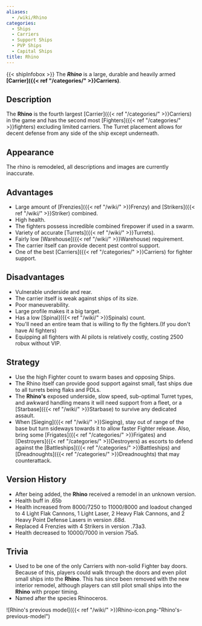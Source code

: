 ```yaml
---
aliases:
  - /wiki/Rhino
categories:
  - Ships
  - Carriers
  - Support Ships
  - PVP Ships
  - Capital Ships
title: Rhino
---
```


{{< shipInfobox >}} The **_Rhino_** is a large, durable and heavily armed **[Carrier]({{< ref "/categories/" >}}Carriers)**.

## Description

The **Rhino** is the fourth largest [Carrier]({{< ref "/categories/" >}}Carriers) in the game and has the second most [Fighters]({{< ref "/categories/" >}}fighters) excluding limited carriers. The Turret placement allows for decent defense from any side of the ship except underneath.

## Appearance

The rhino is remodeled, all descriptions and images are currently inaccurate.

## Advantages

- Large amount of [Frenzies]({{< ref "/wiki/" >}}Frenzy) and [Strikers]({{< ref "/wiki/" >}}Striker) combined.
- High health.
- The fighters possess incredible combined firepower if used in a swarm.
- Variety of accurate [Turrets]({{< ref "/wiki/" >}}Turrets).
- Fairly low [Warehouse]({{< ref "/wiki/" >}}Warehouse) requirement.
- The carrier itself can provide decent pest control support.
- One of the best [Carriers]({{< ref "/categories/" >}}Carriers) for fighter support.

## Disadvantages

- Vulnerable underside and rear.
- The carrier itself is weak against ships of its size.
- Poor maneuverability.
- Large profile makes it a big target.
- Has a low [Spinal]({{< ref "/wiki/" >}}Spinals) count.
- You'll need an entire team that is willing to fly the fighters.(If you don't have AI fighters)
- Equipping all fighters with AI pilots is relatively costly, costing 2500 robux without VIP.

## Strategy

- Use the high Fighter count to swarm bases and opposing Ships.
- The Rhino itself can provide good support against small, fast ships due to all turrets being flaks and PDLs.
- The **Rhino's** exposed underside, slow speed, sub-optimal Turret types, and awkward handling means it will need support from a fleet, or a [Starbase]({{< ref "/wiki/" >}}Starbase) to survive any dedicated assault.
- When [Sieging]({{< ref "/wiki/" >}}Sieging), stay out of range of the base but turn sideways towards it to allow faster Fighter release. Also, bring some [Frigates]({{< ref "/categories/" >}}Frigates) and [Destroyers]({{< ref "/categories/" >}}Destroyers) as escorts to defend against the [Battleships]({{< ref "/categories/" >}}Battleships) and [Dreadnoughts]({{< ref "/categories/" >}}Dreadnoughts) that may counterattack.

## Version History

- After being added, the **Rhino** received a remodel in an unknown version.
- Health buff in .65b
- Health increased from 8000/7250 to 11000/8000 and loadout changed to 4 Light Flak Cannons, 1 Light Laser, 2 Heavy Flak Cannons, and 2 Heavy Point Defense Lasers in version .68d.
- Replaced 4 Frenzies with 4 Strikers in version .73a3.
- Health decreased to 10000/7000 in version 75a5.

## Trivia

- Used to be one of the only Carriers with non-solid Fighter bay doors. Because of this, players could walk through the doors and even pilot small ships into the **Rhino**. This has since been removed with the new interior remodel, although players can still pilot small ships into the **Rhino** with proper timing.
- Named after the species Rhinoceros.

![Rhino's previous model]({{< ref "/wiki/" >}}Rhino-icon.png-"Rhino's-previous-model")
